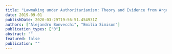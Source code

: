 ```yaml
---
title: "Lawmaking under Authoritarianism: Theory and Evidence from Argentina and Spain\""
date: 2019-09-01
publishDate: 2020-03-29T19:56:51.454931Z
authors: ["Alejandro Bonvecchi", "Emilia Simison"]
publication_types: ["0"]
abstract: ""
featured: false
publication: ""
---
```


